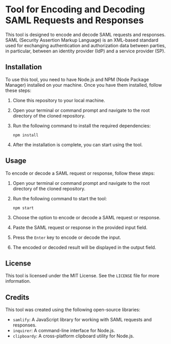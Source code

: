# Tool for Encoding and Decoding SAML Requests and Responses

This tool is designed to encode and decode SAML requests and responses. SAML (Security Assertion Markup Language) is an XML-based standard used for exchanging authentication and authorization data between parties, in particular, between an identity provider (IdP) and a service provider (SP).

## Installation

To use this tool, you need to have Node.js and NPM (Node Package Manager) installed on your machine. Once you have them installed, follow these steps:

1. Clone this repository to your local machine.
2. Open your terminal or command prompt and navigate to the root directory of the cloned repository.
3. Run the following command to install the required dependencies:

   ```
   npm install
   ```

4. After the installation is complete, you can start using the tool.

## Usage

To encode or decode a SAML request or response, follow these steps:

1. Open your terminal or command prompt and navigate to the root directory of the cloned repository.
2. Run the following command to start the tool:

   ```
   npm start
   ```

3. Choose the option to encode or decode a SAML request or response.
4. Paste the SAML request or response in the provided input field.
5. Press the `Enter` key to encode or decode the input.
6. The encoded or decoded result will be displayed in the output field.

## License

This tool is licensed under the MIT License. See the `LICENSE` file for more information.

## Credits

This tool was created using the following open-source libraries:

- `samlify`: A JavaScript library for working with SAML requests and responses.
- `inquirer`: A command-line interface for Node.js.
- `clipboardy`: A cross-platform clipboard utility for Node.js.